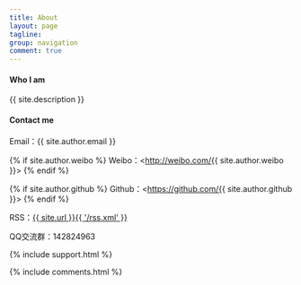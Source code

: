 ```yaml
---
title: About
layout: page
tagline:
group: navigation
comment: true
---
```


#### Who I am

{{ site.description }}

#### Contact me

Email：{{ site.author.email }}

{% if site.author.weibo %}
Weibo：<http://weibo.com/{{ site.author.weibo }}>
{% endif %}

{% if site.author.github %}
Github：<https://github.com/{{ site.author.github }}>
{% endif %}

RSS：[{{ site.url }}{{ '/rss.xml' }}](/rss.xml)

QQ交流群：142824963

{% include support.html %}

{% include comments.html %}

